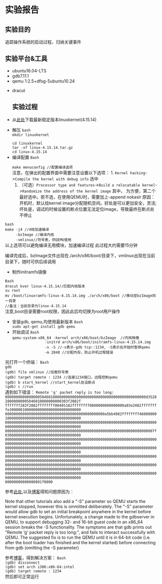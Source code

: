 <h1>实验报告</h1>

<h2>实验目的</h2>

<p>追踪操作系统的启动过程，归纳关键事件</p>

<h2>实验平台&amp;工具</h2>

<ul>
<li>ubuntu16.04-LTS    </li>
<li>gdb7.11.1</li>
<li>qemu 1:2.5+dfsg-5ubuntu10.24</li>
<li><p>dracut</p>

<h2>实验过程</h2></li>
<li><p>从<a href="www.kernel.org">此处</a>下载最新稳定版本linuxkernel(4.15.14)</p></li>
<li>解压
<code>bash
mkdir linuxkernel <br />
cd linuxkernel 
tar -xf linux-4.15.14.tar.gz 
cd linux-4.15.14
</code></li>
<li>编译配置
<code>Bash <br />
make menuconfig //配置编译选项
</code>
注意，在弹出的配置界面中需要注意设置以下选项：
    1. <code>Kernel hacking</code>-><code>Compile the kernel with debug info</code> 选中
<ol>
<li>（可选）<code>Processor type and features</code>-><code>Build a relocatable kernel</code>-><code>Randomize the address of the kernel image</code>
其中，  为方便，第二个最好选中。若不选，在使用QEMU时，需要加上-append nokaslr
原因：开机时，默认给kernel image分配随机空间。好处是可以更加安全，灵活;坏处是，调试的时候设置的断点位置无法定位image，导致最终在断点处不停止</li>
</ol></li>
</ul>

<p><code>bash
make -j4 //4核加速编译
     -bzImage //编译内核
     -vmlinux//符号表，供QEMU使用
</code>
以上选项可以避免编译无用模块，加速编译过程
此过程大约需要15分钟</p>

<p>编译完成后，bzImage文件出现在./arch/x86/boot/目录下，vmlinux出现在当前目录下，随时可供后续调用</p>

<ul>
<li>制作initramfs镜像</li>
</ul>

<p><code>Bash
dracut kver linux-4.15.14//匹配内核版本
su root
mv /boot/linuxramfs-linux-4.15.14.img ./arch/x86/boot //移动至bzImage同一目录
//备注：当前目录为linux-4.15.14
</code>
注意,boot目录需要root权限，因此此后均切换为root用户操作</p>

<ul>
<li>安装gdb, qemu,均使用最新版本
<code>Bash
sudo apt-get install gdb qemu
</code></li>
<li>开始调试
<code>Bash
qemu-system-x86_64 -kernel arch/x86/boot/bzImage  //内核映像
               -initrd arch/x86/boot/initramfs-linux-4.15.14.img
               -s -S //-s表示-gdb tcp::1234, -S表示在开始时暂停qemu
               -m 2048 //分配内存，防止开机过程错误
</code></li>
</ul>

<p>另打开一个终端：
<code>Bash
gdb
(gdb) file vmlinux //加载符号表
(gdb) target remote : 1234 //连接1234端口，远程控制qemu
(gdb) b start_kernel //start_kernel处设断点
(gdb) c //run
</code>
遇到如下错误：
<code>Remote 'g' packet reply is too long: 00000000000000005046010000000000000000000000000000000000000000000d352828000000005046010000000000303f2082f
fffffff283f2082ffffffff00405182ffffffff0800000000000000a03e2082ffffffffe300000100000000000000000000000000
0000000000000000000000000000000000000000000000a5bb4982ffffffff4600000010000000000000000000000000000000000
000000000000000000000000000000000000000000000000000000000000000000000000000000000000000000000000000000000
000000000000000000000000000000000000000000000000000000000000000000007f03000000000000000000000000000000000
000000000000000000000000000000000000000000000000000000000000000000000000000000000000000000000000000000000
000000000000000000000000000000000000000000000000000000000000000000000000000000000000000000000000000000000
000000000000000000000000000000000000000000000000000000000000000000000000000000000000000000000000000000000
000000000000000000000000000000000000000000000000000000000000000000000000000000000000000000000000000000000
000000000000000000000000000000000000000000000000000000000000000000000000000000000000000000000000000000000
00000000000000801f0000</code></p>

<p>参考<a href="https://stackoverflow.com/questions/48620622/how-to-solve-qemu-gdb-debug-error-remote-g-packet-reply-is-too-long">此处</a>,以及<a href="http://www.mamicode.com/info-detail-2139962.html">博客</a>得知问题原因为：</p>

<p>Note that other tutorials also add a "-S" parameter so QEMU starts the kernel stopped, however this is ommitted deliberately. The "-S" parameter would allow gdb to set an initial breakpoint anywhere in the kernel before kernel execution begins. Unfortunately, a change made to the gdbserver in QEMU, to support debugging 32- and 16-bit guest code in an x86_64 session breaks the -S functionality. The symptoms are that gdb prints out "Remote ‘g‘ packet reply is too long:", and fails to interact successfully with QEMU. The suggested fix is to run the QEMU until it is in 64-bit code (i.e. after the boot loader has finished and the kernel started) before connecting from gdb (omitting the -S parameter)</p>

<p>参考<a href="http://bbs.85kf.com/a21.html">博客</a>，得到解决方案：
<code>Bash
(gdb) disconnect
(gdb) set arch i386:x86-64:intel
(gdb) target remote : 1234
</code>
然后即可正常运行</p>
